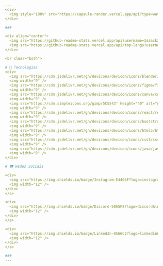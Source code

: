 ```yaml
---
<div>
  <img style="100%" src="https://capsule-render.vercel.app/api?type=waving&height=95&section=header&reversal=true&text=%E2%80%A7%20%20%20%E2%82%8A%20%20%20%CB%9A%20%20%20%E2%99%AA%20%20%20%20%F0%9D%84%9E%20%20%20%E2%82%8A%20%20%CB%9A%20%20%E2%8A%B9&fontSize=20&fontColor=FFFFFF&fontAlign=50&fontAlignY=80&rotate=0&stroke=-&animation=fadeIn&descSize=20&descAlign=50&descAlignY=50&textBg=false&color=gradient"  />
</div>

###

<div align="center">
  <img src="https://github-readme-stats.vercel.app/api?username=Isaackz05&hide_title=true&hide_rank=false&show_icons=true&include_all_commits=true&count_private=true&disable_animations=false&theme=dark&locale=pt-br&hide_border=true&order=1" height="150" alt="stats graph"  />
  <img src="https://github-readme-stats.vercel.app/api/top-langs?username=Isaackz05&locale=pt-br&hide_title=false&layout=compact&card_width=320&langs_count=6&theme=dark&hide_border=true&order=2" height="245" alt="languages graph"  />
</div>

<br clear="both">

# 🤖 Tecnologias
<div>
  <img src="https://cdn.jsdelivr.net/gh/devicons/devicon/icons/blender/blender-original.svg" height="40" alt="blender logo"  />
  <img width="9" />
  <img src="https://cdn.jsdelivr.net/gh/devicons/devicon/icons/figma/figma-original.svg" height="40" alt="figma logo"  />
  <img width="9" />
  <img src="https://cdn.jsdelivr.net/gh/devicons/devicon/icons/canva/canva-original.svg" height="40" alt="canva logo"  />
  <img width="9" />
  <img src="https://cdn.simpleicons.org/gimp/5C5543" height="40" alt="gimp logo"  />
  <img width="9" />
  <img src="https://cdn.jsdelivr.net/gh/devicons/devicon/icons/react/react-original.svg" height="40" alt="react logo"  />
  <img width="9" />
  <img src="https://cdn.jsdelivr.net/gh/devicons/devicon/icons/bootstrap/bootstrap-original.svg" height="40" alt="bootstrap logo"  />
  <img width="9" />
  <img src="https://cdn.jsdelivr.net/gh/devicons/devicon/icons/html5/html5-original.svg" height="40" alt="html5 logo"  />
  <img width="9" />
  <img src="https://cdn.jsdelivr.net/gh/devicons/devicon/icons/css3/css3-original.svg" height="40" alt="css logo"  />
  <img width="9" />
  <img src="https://cdn.jsdelivr.net/gh/devicons/devicon/icons/java/java-original.svg" height="40" alt="java logo"  />
  <img width="9" />
</div>

# 📷 Redes Sociais

<div>
  <img src="https://img.shields.io/badge/Instagram-E4405F?logo=instagram&logoColor=white&style=for-the-badge" height="35" alt="instagram logo"  />
  <img width="12" />
</div>
</a>

<div>
  <img src="https://img.shields.io/badge/Discord-5865F2?logo=discord&logoColor=white&style=for-the-badge" height="35" alt="discord logo"  />
  <img width="12" />
</div>
</a>

<div>
  <img src="https://img.shields.io/badge/LinkedIn-0A66C2?logo=linkedin&logoColor=white&style=for-the-badge" height="35" alt="linkedin logo"  />
  <img width="12" />
</div>
</a>

###
---
```

